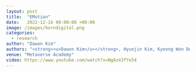 ```yaml
---
layout: post
title:  "EMotion"
date:   2022-12-16 00:00:00 +00:00
image: /images/borndigital.png
categories:
  - research
author: "Dawon Kim"
authors: "<strong><u>Dawon Kim</u></strong>, Hyunjin Kim, Kyeong Won Do, Hyun Soo Kim, Soo Young Song, Si Woo Kwon"
venue: "Metaverse Academy"
video: https://www.youtube.com/watch?v=NgAz43fYe54
---
```

